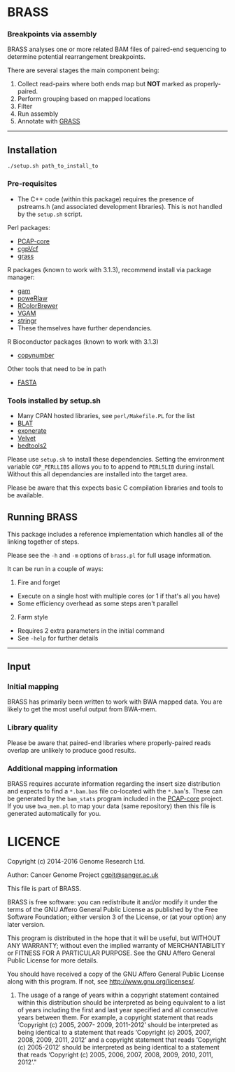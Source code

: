 BRASS
=====

### Breakpoints via assembly

BRASS analyses one or more related BAM files of paired-end sequencing to determine potential rearrangement breakpoints.

There are several stages the main component being:

1. Collect read-pairs where both ends map but **NOT** marked as properly-paired.
2. Perform grouping based on mapped locations
3. Filter
4. Run assembly
5. Annotate with [GRASS](http://cancerit.github.io/grass/)

---

## Installation

    ./setup.sh path_to_install_to

### Pre-requisites

* The C++ code (within this package) requires the presence of pstreams.h (and associated development libraries).  This is not handled by the `setup.sh` script.

Perl packages:

* [PCAP-core](https://github.com/ICGC-TCGA-PanCancer/PCAP-core/releases)
* [cgpVcf](https://github.com/cancerit/cgpVcf/releases)
* [grass](https://github.com/cancerit/grass/releases)

R packages (known to work with 3.1.3), recommend install via package manager:

* [gam](https://cran.r-project.org/web/packages/gam/index.html)
* [poweRlaw](https://cran.r-project.org/web/packages/poweRlaw/index.html)
* [RColorBrewer](https://cran.r-project.org/web/packages/RColorBrewer/index.html)
* [VGAM](https://cran.r-project.org/web/packages/VGAM/index.html)
* [stringr](https://cran.r-project.org/web/packages/stringr/index.html)
* These themselves have further dependancies.

R Bioconductor packages (known to work with 3.1.3)
* [copynumber](https://www.bioconductor.org/packages/release/bioc/html/copynumber.html)

Other tools that need to be in path

* [FASTA](https://github.com/wrpearson/fasta36/releases)

###  Tools installed by setup.sh
* Many CPAN hosted libraries, see `perl/Makefile.PL` for the list
* [BLAT](http://hgwdev.cse.ucsc.edu/~kent/src/)
* [exonerate](http://www.ebi.ac.uk/about/vertebrate-genomics/software/exonerate)
* [Velvet](https://www.ebi.ac.uk/~zerbino/velvet/)
* [bedtools2](https://github.com/arq5x/bedtools2/releases)

Please use `setup.sh` to install these dependencies.  Setting the environment variable `CGP_PERLLIBS` allows you to to append to `PERL5LIB` during install.  Without this all dependancies are installed into the target area.

Please be aware that this expects basic C compilation libraries and tools to be available.

###

## Running BRASS

This package includes a reference implementation which handles all of the linking together of steps.

Please see the ``-h`` and ``-m`` options of ``brass.pl`` for full usage information.

It can be run in a couple of ways:

1. Fire and forget
  * Execute on a single host with multiple cores (or 1 if that's all you have)
  * Some efficiency overhead as some steps aren't parallel
2. Farm style
  * Requires 2 extra parameters in the initial command
  * See ``-help`` for further details

---

## Input

### Initial mapping

BRASS has primarily been written to work with BWA mapped data.  You are likely to get the most useful output from BWA-mem.

### Library quality

Please be aware that paired-end libraries where properly-paired reads overlap are unlikely to produce good results.

### Additional mapping information

BRASS requires accurate information regarding the insert size distribution and expects to find a ``*.bam.bas`` file
co-located with the ``*.bam``'s.  These can be generated by the ``bam_stats`` program included in the
[PCAP-core](https://github.com/ICGC-TCGA-PanCancer/PCAP-core) project.  If you use ``bwa_mem.pl`` to map your
data (same repository) then this file is generated automatically for you.

LICENCE
=======
Copyright (c) 2014-2016 Genome Research Ltd.

Author: Cancer Genome Project <cgpit@sanger.ac.uk>

This file is part of BRASS.

BRASS is free software: you can redistribute it and/or modify it under
the terms of the GNU Affero General Public License as published by the Free
Software Foundation; either version 3 of the License, or (at your option) any
later version.

This program is distributed in the hope that it will be useful, but WITHOUT
ANY WARRANTY; without even the implied warranty of MERCHANTABILITY or FITNESS
FOR A PARTICULAR PURPOSE. See the GNU Affero General Public License for more
details.

You should have received a copy of the GNU Affero General Public License
along with this program. If not, see <http://www.gnu.org/licenses/>.

1. The usage of a range of years within a copyright statement contained within
this distribution should be interpreted as being equivalent to a list of years
including the first and last year specified and all consecutive years between
them. For example, a copyright statement that reads ‘Copyright (c) 2005, 2007-
2009, 2011-2012’ should be interpreted as being identical to a statement that
reads ‘Copyright (c) 2005, 2007, 2008, 2009, 2011, 2012’ and a copyright
statement that reads ‘Copyright (c) 2005-2012’ should be interpreted as being
identical to a statement that reads ‘Copyright (c) 2005, 2006, 2007, 2008,
2009, 2010, 2011, 2012’."